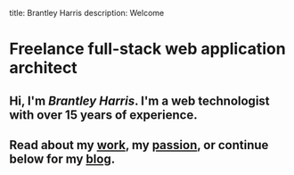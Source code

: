 title: Brantley Harris
description: Welcome

# Freelance full-stack web application architect

## Hi, I'm _Brantley Harris_. I'm a web technologist with over 15 years of experience.

## Read about my [work](./work), my [passion](./passion), or continue below for my [blog](./blog).
